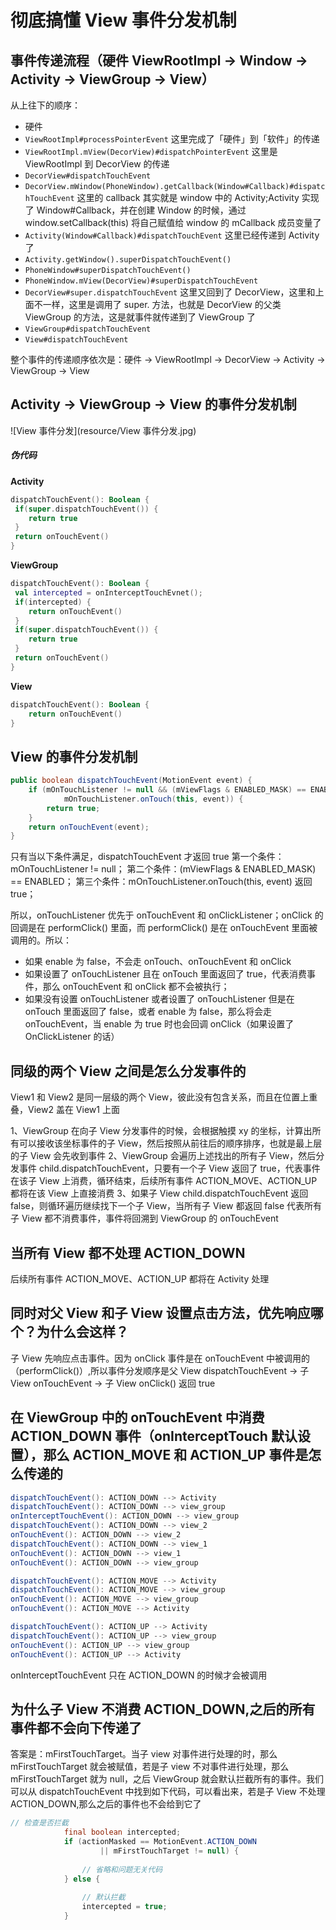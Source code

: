 # 彻底搞懂 View 事件分发机制

## 事件传递流程（硬件 ViewRootImpl -> Window -> Activity -> ViewGroup -> View）

从上往下的顺序：

* 硬件
* `ViewRootImpl#processPointerEvent`
  这里完成了「硬件」到「软件」的传递
* `ViewRootImpl.mView(DecorView)#dispatchPointerEvent`
  这里是 ViewRootImpl 到 DecorView 的传递
* `DecorView#dispatchTouchEvent`
* `DecorView.mWindow(PhoneWindow).getCallback(Window#Callback)#dispatchTouchEvent`
  这里的 callback 其实就是 window 中的 Activity;Activity 实现了 Window#Callback，并在创建 Window 的时候，通过 window.setCallback(this) 将自己赋值给 window 的 mCallback 成员变量了
* `Activity(Window#Callback)#dispatchTouchEvent`
  这里已经传递到 Activity 了
* `Activity.getWindow().superDispatchTouchEvent()`
* `PhoneWindow#superDispatchTouchEvent()`
* `PhoneWindow.mView(DecorView)#superDispatchTouchEvent`
* `DecorView#super.dispatchTouchEvent`
  这里又回到了 DecorView，这里和上面不一样，这里是调用了 super. 方法，也就是 DecorView 的父类 ViewGroup 的方法，这是就事件就传递到了 ViewGroup 了
* `ViewGroup#dispatchTouchEvent`
* `View#dispatchTouchEvent`

整个事件的传递顺序依次是：硬件 -> ViewRootImpl -> DecorView -> Activity -> ViewGroup -> View

## Activity -> ViewGroup -> View 的事件分发机制

![View 事件分发](resource/View 事件分发.jpg)

##### 伪代码

**Activity**

```Kotlin
dispatchTouchEvent(): Boolean {
 if(super.dispatchTouchEvent()) {
    return true
 }
 return onTouchEvent()
}
```

**ViewGroup**

```Kotlin
dispatchTouchEvent(): Boolean {
 val intercepted = onInterceptTouchEvnet();
 if(intercepted) {
    return onTouchEvent()
 }
 if(super.dispatchTouchEvent()) {
    return true
 }
 return onTouchEvent()
}
```

**View**

```Kotlin
dispatchTouchEvent(): Boolean { 
    return onTouchEvent()
}
```

## View 的事件分发机制

```java
public boolean dispatchTouchEvent(MotionEvent event) {  
    if (mOnTouchListener != null && (mViewFlags & ENABLED_MASK) == ENABLED &&  
            mOnTouchListener.onTouch(this, event)) {  
        return true;  
    }  
    return onTouchEvent(event);  
}
```

只有当以下条件满足，dispatchTouchEvent 才返回 true
第一个条件：mOnTouchListener != null；
第二个条件：(mViewFlags & ENABLED_MASK) == ENABLED；
第三个条件：mOnTouchListener.onTouch(this, event) 返回 true；

所以，onTouchListener 优先于 onTouchEvent 和 onClickListener；onClick 的回调是在 performClick() 里面，而 performClick() 是在 onTouchEvent 里面被调用的。所以：

* 如果 enable 为 false，不会走 onTouch、onTouchEvent 和 onClick
* 如果设置了 onTouchListener 且在 onTouch 里面返回了 true，代表消费事件，那么 onTouchEvent 和 onClick 都不会被执行；
* 如果没有设置 onTouchListener 或者设置了 onTouchListener 但是在 onTouch 里面返回了 false，或者 enable 为 false，那么将会走 onTouchEvent，当 enable 为 true 时也会回调 onClick（如果设置了 OnClickListener 的话）

## 同级的两个 View 之间是怎么分发事件的

View1 和 View2 是同一层级的两个 View，彼此没有包含关系，而且在位置上重叠，View2 盖在 View1 上面

1、ViewGroup 在向子 View 分发事件的时候，会根据触摸 xy 的坐标，计算出所有可以接收该坐标事件的子 View，然后按照从前往后的顺序排序，也就是最上层的子 View 会先收到事件
2、ViewGroup 会遍历上述找出的所有子 View，然后分发事件 child.dispatchTouchEvent，只要有一个子 View 返回了 true，代表事件在该子 View 上消费，循环结束，后续所有事件 ACTION_MOVE、ACTION_UP 都将在该 View 上直接消费
3、如果子 View child.dispatchTouchEvent 返回 false，则循环遍历继续找下一个子 View，当所有子 View 都返回 false 代表所有子 View 都不消费事件，事件将回溯到 ViewGroup 的 onTouchEvent

## 当所有 View 都不处理 ACTION_DOWN

后续所有事件 ACTION_MOVE、ACTION_UP 都将在 Activity 处理

## 同时对父 View 和子 View 设置点击方法，优先响应哪个？为什么会这样？

子 View 先响应点击事件。因为 onClick 事件是在 onTouchEvent 中被调用的（performClick()）,所以事件分发顺序是父 View dispatchTouchEvent -> 子 View onTouchEvent -> 子 View onClick() 返回 true     

## 在 ViewGroup 中的 onTouchEvent 中消费 ACTION_DOWN 事件（onInterceptTouch 默认设置），那么 ACTION_MOVE 和 ACTION_UP 事件是怎么传递的

```java
dispatchTouchEvent(): ACTION_DOWN --> Activity
dispatchTouchEvent(): ACTION_DOWN --> view_group
onInterceptTouchEvent(): ACTION_DOWN --> view_group
dispatchTouchEvent(): ACTION_DOWN --> view_2
onTouchEvent(): ACTION_DOWN --> view_2
dispatchTouchEvent(): ACTION_DOWN --> view_1
onTouchEvent(): ACTION_DOWN --> view_1
onTouchEvent(): ACTION_DOWN --> view_group

dispatchTouchEvent(): ACTION_MOVE --> Activity
dispatchTouchEvent(): ACTION_MOVE --> view_group
onTouchEvent(): ACTION_MOVE --> view_group
onTouchEvent(): ACTION_MOVE --> Activity

dispatchTouchEvent(): ACTION_UP --> Activity
dispatchTouchEvent(): ACTION_UP --> view_group
onTouchEvent(): ACTION_UP --> view_group
onTouchEvent(): ACTION_UP --> Activity
```

onInterceptTouchEvent 只在 ACTION_DOWN 的时候才会被调用

## 为什么子 View 不消费 ACTION_DOWN,之后的所有事件都不会向下传递了

答案是：mFirstTouchTarget。当子 view 对事件进行处理的时，那么 mFirstTouchTarget 就会被赋值，若是子 view 不对事件进行处理，那么 mFirstTouchTarget 就为 null，之后 ViewGroup 就会默认拦截所有的事件。我们可以从 dispatchTouchEvent 中找到如下代码，可以看出来，若是子 View 不处理 ACTION_DOWN,那么之后的事件也不会给到它了

```java
// 检查是否拦截
            final boolean intercepted;
            if (actionMasked == MotionEvent.ACTION_DOWN
                    || mFirstTouchTarget != null) {
                    
                // 省略和问题无关代码
            } else {
            
                // 默认拦截
                intercepted = true;
            }
```

